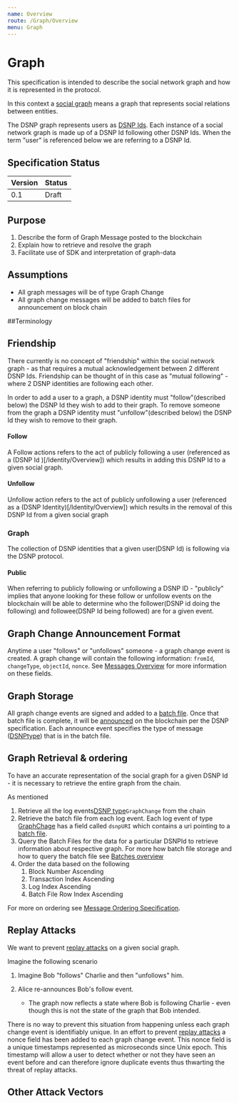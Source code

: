 ```yaml
---
name: Overview
route: /Graph/Overview
menu: Graph
---
```


# Graph

This specification is intended to describe the social network graph and how it is represented in the protocol. 

In this context a [social graph](https://en.wikipedia.org/wiki/Social_graph) means a graph that represents social relations between entities.

The DSNP graph represents users as [DSNP Ids](/Identity/Overview). Each instance of a social network graph is made up of a DSNP Id following other DSNP Ids.
When the term "user" is referenced below we are referring to a DSNP Id.

## Specification Status

| Version | Status |
---------- | ---------
| 0.1     | Draft |

## Purpose
1. Describe the form of Graph Message posted to the blockchain
1. Explain how to retrieve and resolve the graph
1. Facilitate use of SDK and interpretation of graph-data

## Assumptions
- All graph messages will be of type Graph Change
- All graph change messages will be added to batch files for announcement on block chain

##Terminology

## Friendship

There currently is no concept of "friendship" within the social network graph - as that requires a mutual acknowledgement between 2 different DSNP Ids. 
Friendship can be thought of in this case as "mutual following" - where 2 DSNP identities are following each other. 

In order to add a user to a graph, a DSNP identity must "follow"(described below) the DSNP Id they wish to add to their graph. To remove someone from the graph 
a DSNP identity must "unfollow"(described below) the DSNP Id they wish to remove to their graph.

#### Follow

A Follow actions refers to the act of publicly following a user (referenced as a (DSNP Id )[/Identity/Overview]) which results in adding this DSNP Id to a given social graph.

#### Unfollow

Unfollow action refers to the act of publicly unfollowing a user (referenced as a (DSNP Identity)[/Identity/Overview]) which results in the removal of this DSNP Id from a given social graph

### Graph

The collection of DSNP identities that a given user(DSNP Id) is following via the DSNP protocol. 

#### Public
When referring to publicly following or unfollowing a DSNP ID - "publicly" implies that anyone looking for these follow or unfollow events on the blockchain will
be able to determine who the follower(DSNP id doing the following) and followee(DSNP Id being followed) are for a given event.

## Graph Change Announcement Format
Anytime a user "follows" or "unfollows" someone - a graph change event is created.
A graph change will contain the following information: `fromId`, `changeType`, `objectId`, `nonce`. See [Messages Overview](/Messages/Overview) for more information on these fields.

## Graph Storage
All graph change events are signed and added to a [batch file](/Batches/Overview).
Once that batch file is complete, it will be [announced](/Messages/Announce) on the blockchain per the DSNP specification. 
Each announce event specifies the type of message ([DSNPtype](/Messages/Announce)) that is in the batch file. 

## Graph Retrieval & ordering 
To have an accurate representation of the social graph for a given DSNP Id - it is necessary to retrieve the entire graph from the chain.

As mentioned 

1. Retrieve all the log events[DSNP type](/Messages/Types)`GraphChange` from the chain
1. Retrieve the batch file from each log event. Each log event of type [GraphChage](/Messages/Announce) has a field called `dsnpURI` which contains a uri pointing to a [batch file](/Batches/Overview). 
1. Query the Batch Files for the data for a particular DSNPId to retrieve information about respective graph. For more how batch file storage and how to query the batch file see [Batches overview](/Batches/Overview)
1. Order the data based on the following
    1. Block Number Ascending
    1. Transaction Index Ascending
    1. Log Index Ascending
    1. Batch File Row Index Ascending
                                                
For more on ordering see [Message Ordering Specification](/Messages/Ordering).


## Replay Attacks

We want to prevent [replay attacks](https://en.wikipedia.org/wiki/Replay_attack) on a given social graph.

Imagine the following scenario
1. Imagine Bob "follows" Charlie and then "unfollows" him.
 
1. Alice re-announces Bob's follow event. 
    - The graph now reflects a state where Bob is following Charlie - even though this is not the state of the graph that Bob intended.

There is no way to prevent this situation from happening unless each graph change event is identifiably unique. 
In an effort to prevent [replay attacks](https://en.wikipedia.org/wiki/Replay_attack) a nonce field has been added to each graph change event. 
This nonce field is a unique timestamps represented as microseconds since Unix epoch.
This timestamp will allow a user to detect whether or not they have seen an event before and can therefore ignore duplicate events thus 
thwarting the threat of replay attacks.

## Other Attack Vectors


